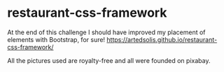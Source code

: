 # restaurant-css-framework
At the end of this challenge I should have improved my placement of elements with Bootstrap, for sure! 
https://artedsolis.github.io/restaurant-css-framework/

All the pictures used are royalty-free and all were founded on pixabay.
